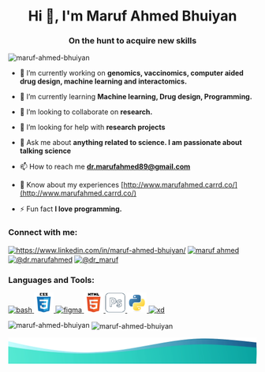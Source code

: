
<h1 align="center">Hi 👋, I'm Maruf Ahmed Bhuiyan</h1>
<h3 align="center">On the hunt to acquire new skills</h3>

<p align="left"> <img src="https://komarev.com/ghpvc/?username=maruf-ahmed-bhuiyan&label=Profile%20views&color=0e75b6&style=flat" alt="maruf-ahmed-bhuiyan" /> </p>

- 🔭 I’m currently working on **genomics, vaccinomics, computer aided drug design, machine learning and interactomics.**

- 🌱 I’m currently learning **Machine learning, Drug design, Programming.**

- 👯 I’m looking to collaborate on **research.**

- 🤝 I’m looking for help with **research projects**

- 💬 Ask me about **anything related to science. I am passionate about talking science**

- 📫 How to reach me **dr.marufahmed89@gmail.com**

- 📄 Know about my experiences [http://www.marufahmed.carrd.co/](http://www.marufahmed.carrd.co/)

- ⚡ Fun fact **I love programming.**

<h3 align="left">Connect with me:</h3>
<p align="left">
<a href="https://linkedin.com/in/https://www.linkedin.com/in/maruf-ahmed-bhuiyan/" target="blank"><img align="center" src="https://cdn.jsdelivr.net/npm/simple-icons@3.0.1/icons/linkedin.svg" alt="https://www.linkedin.com/in/maruf-ahmed-bhuiyan/" height="30" width="40" /></a>
<a href="https://fb.com/maruf ahmed" target="blank"><img align="center" src="https://cdn.jsdelivr.net/npm/simple-icons@3.0.1/icons/facebook.svg" alt="maruf ahmed" height="30" width="40" /></a>
<a href="https://medium.com/@dr.marufahmed" target="blank"><img align="center" src="https://cdn.jsdelivr.net/npm/simple-icons@3.0.1/icons/medium.svg" alt="@dr.marufahmed" height="30" width="40" /></a>
<a href="https://www.hackerrank.com/@dr_maruf" target="blank"><img align="center" src="https://cdn.jsdelivr.net/npm/simple-icons@3.0.1/icons/hackerrank.svg" alt="@dr_maruf" height="30" width="40" /></a>
</p>

<h3 align="left">Languages and Tools:</h3>
<p align="left"> <a href="https://www.gnu.org/software/bash/" target="_blank"> <img src="https://www.vectorlogo.zone/logos/gnu_bash/gnu_bash-icon.svg" alt="bash" width="40" height="40"/> </a> <a href="https://www.w3schools.com/css/" target="_blank"> <img src="https://raw.githubusercontent.com/devicons/devicon/master/icons/css3/css3-original-wordmark.svg" alt="css3" width="40" height="40"/> </a> <a href="https://www.figma.com/" target="_blank"> <img src="https://www.vectorlogo.zone/logos/figma/figma-icon.svg" alt="figma" width="40" height="40"/> </a> <a href="https://www.w3.org/html/" target="_blank"> <img src="https://raw.githubusercontent.com/devicons/devicon/master/icons/html5/html5-original-wordmark.svg" alt="html5" width="40" height="40"/> </a> </a> <a href="https://www.photoshop.com/en" target="_blank"> <img src="https://raw.githubusercontent.com/devicons/devicon/master/icons/photoshop/photoshop-line.svg" alt="photoshop" width="40" height="40"/> </a> <a href="https://www.python.org" target="_blank"> <img src="https://raw.githubusercontent.com/devicons/devicon/master/icons/python/python-original.svg" alt="python" width="40" height="40"/> </a> <a href="https://www.adobe.com/products/xd.html" target="_blank"> <img src="https://cdn.worldvectorlogo.com/logos/adobe-xd.svg" alt="xd" width="40" height="40"/> </a> </p>

<p><img align="left" src="https://github-readme-stats.vercel.app/api/top-langs?username=maruf-ahmed-bhuiyan&show_icons=true&locale=en&layout=compact" alt="maruf-ahmed-bhuiyan" /></p>

<p>&nbsp;<img align="center" src="https://github-readme-stats.vercel.app/api?username=maruf-ahmed-bhuiyan&show_icons=true&locale=en" alt="maruf-ahmed-bhuiyan" /></p>

![footer image](https://github.com/maruf-ahmed-bhuiyan/maruf-ahmed-bhuiyan/blob/master/footer.png)
